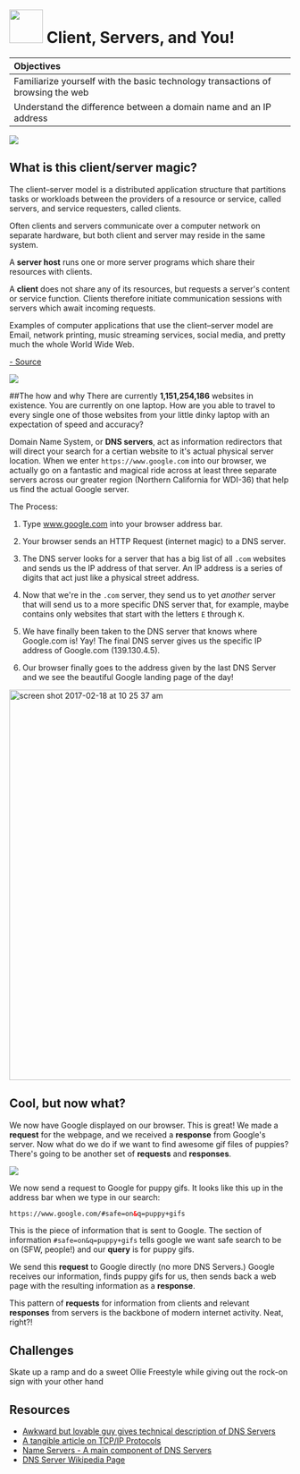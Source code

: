# <img src="https://cloud.githubusercontent.com/assets/7833470/10899314/63829980-8188-11e5-8cdd-4ded5bcb6e36.png" height="60"> Client, Servers, and You!


| Objectives |
| :--- |
| Familiarize yourself with the basic technology transactions of browsing the web |
| Understand the difference between a domain name and an IP address |

<img src="http://www.reactiongifs.com/wp-content/uploads/2013/10/tim-and-eric-mind-blown.gif">

## What is this client/server magic?

The client–server model is a distributed application structure that partitions tasks or workloads between the providers of a resource or service, called servers, and service requesters, called clients.  
  
Often clients and servers communicate over a computer network on separate hardware, but both client and server may reside in the same system. 
 
A **server host** runs one or more server programs which share their resources with clients. 

A **client** does not share any of its resources, but requests a server's content or service function. Clients therefore initiate communication sessions with servers which await incoming requests. 
  
Examples of computer applications that use the client–server model are Email, network printing, music streaming services, social media, and pretty much the whole World Wide Web. 
 
<a href='https://en.wikipedia.org/wiki/Client%E2%80%93server_model'>- Source</a>



![](https://cloud.githubusercontent.com/assets/4304660/23087118/80f5e464-f526-11e6-8f74-6bde3cdaa66c.png)

##The how and why
There are currently **1,151,254,186** websites in existence.  You are currently on one laptop.  How are you able to travel to every single one of those websites from your little dinky laptop with an expectation of speed and accuracy?  

Domain Name System, or **DNS servers**, act as information redirectors that will direct your search for a certian website to it's actual physical server location.  When we enter `https://www.google.com` into our browser, we actually go on a fantastic and magical ride across at least three separate servers across our greater region (Northern California for WDI-36) that help us find the actual Google server.

The Process:  

1. Type www.google.com into your browser address bar.

2. Your browser sends an HTTP Request (internet magic) to a DNS server.

3. The DNS server looks for a server that has a big list of all `.com` websites and sends us the IP address of that server.  An IP address is a series of digits that act just like a physical street address.

4. Now that we're in the `.com` server, they send us to yet *another* server that will send us to a more specific DNS server that, for example, maybe contains only websites that start with the letters `E` through `K`. 

5. We have finally been taken to the DNS server that knows where Google.com is! Yay!  The final DNS server gives us the specific IP address of Google.com (139.130.4.5).

6. Our browser finally goes to the address given by the last DNS Server and we see the beautiful Google landing page of the day!

<img width="698" alt="screen shot 2017-02-18 at 10 25 37 am" src="https://cloud.githubusercontent.com/assets/4304660/23095784/a542df90-f5c4-11e6-8c19-0909f77d6b9d.png">


## Cool, but now what?
We now have Google displayed on our browser. This is great! We made a **request** for the webpage, and we received a **response** from Google's server.  Now what do we do if we want to find awesome gif files of puppies? There's going to be another set of **requests** and **responses**.


<img src="http://i.giphy.com/l2YWxte7sJB2XuE8M.gif">


We now send a request to Google for puppy gifs.  It looks like this up in the address bar when we type in our search: 

```html
https://www.google.com/#safe=on&q=puppy+gifs
```

This is the piece of information that is sent to Google. The section of information `#safe=on&q=puppy+gifs` tells google we want safe search to be on (SFW, people!) and our **query** is for puppy gifs.  

We send this **request** to Google directly (no more DNS Servers.) Google receives our information, finds puppy gifs for us, then sends back a web page with the resulting information as a **response**. 

This pattern of **requests** for information from clients and relevant **responses** from servers is the backbone of modern internet activity. Neat, right?!

## Challenges

Skate up a ramp and do a sweet Ollie Freestyle while giving out the rock-on sign with your other hand

## Resources

* <a href="https://www.youtube.com/watch?v=GlZC4Jwf3xQ" target="_blank">Awkward but lovable guy gives technical description of DNS Servers</a>
* <a href="http://searchnetworking.techtarget.com/definition/client-server" target="_blank">A tangible article on TCP/IP Protocols</a>
* <a href="https://en.wikipedia.org/wiki/Domain_Name_System" target="_blank">Name Servers - A main component of DNS Servers</a>
* <a href="https://en.wikipedia.org/wiki/Name_server" target="_blank">DNS Server Wikipedia Page</a>
